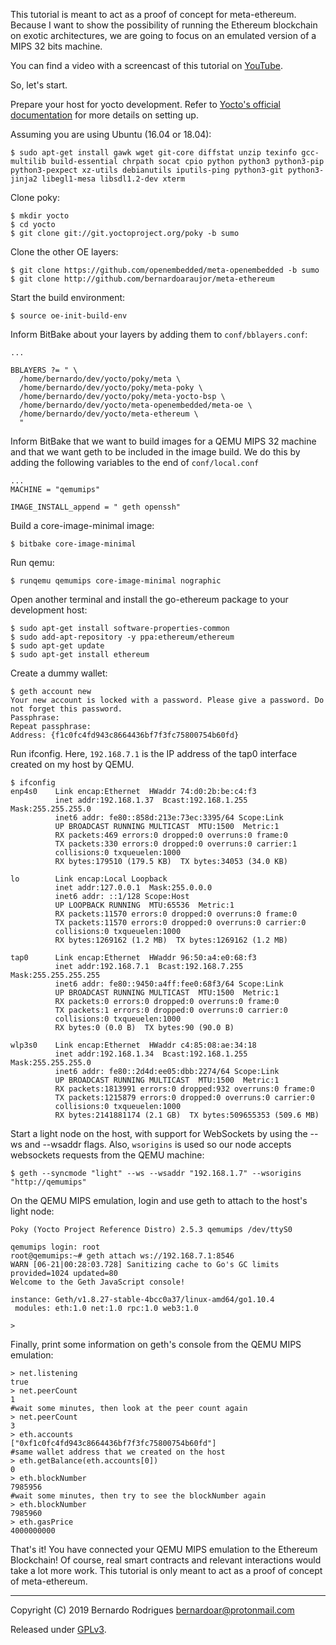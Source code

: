This tutorial is meant to act as a proof of concept for meta-ethereum. Because I want to show the possibility of running the Ethereum blockchain on exotic architectures, we are going to focus on an emulated version of a MIPS 32 bits machine.

You can find a video with a screencast of this tutorial on [YouTube](https://youtu.be/IZ6nDKGy7NA).

So, let's start.

Prepare your host for yocto development. Refer to [Yocto's official documentation](https://www.yoctoproject.org/docs/latest/mega-manual/mega-manual.html#detailed-supported-distros) for more details on setting up.

Assuming you are using Ubuntu (16.04 or 18.04):
```
$ sudo apt-get install gawk wget git-core diffstat unzip texinfo gcc-multilib build-essential chrpath socat cpio python python3 python3-pip python3-pexpect xz-utils debianutils iputils-ping python3-git python3-jinja2 libegl1-mesa libsdl1.2-dev xterm
```
Clone poky:

```
$ mkdir yocto
$ cd yocto
$ git clone git://git.yoctoproject.org/poky -b sumo
```

Clone the other OE layers:
```
$ git clone https://github.com/openembedded/meta-openembedded -b sumo
$ git clone http://github.com/bernardoaraujor/meta-ethereum
```

Start the build environment:
```
$ source oe-init-build-env
```

Inform BitBake about your layers by adding them to `conf/bblayers.conf`:
```
...

BBLAYERS ?= " \
  /home/bernardo/dev/yocto/poky/meta \
  /home/bernardo/dev/yocto/poky/meta-poky \
  /home/bernardo/dev/yocto/poky/meta-yocto-bsp \
  /home/bernardo/dev/yocto/meta-openembedded/meta-oe \
  /home/bernardo/dev/yocto/meta-ethereum \
  "
```

Inform BitBake that we want to build images for a QEMU MIPS 32 machine and that we want geth to be included in the image build. We do this by adding the following variables to the end of `conf/local.conf`
```
...
MACHINE = "qemumips"

IMAGE_INSTALL_append = " geth openssh"
```

Build a core-image-minimal image:
```
$ bitbake core-image-minimal
```

Run qemu:

```
$ runqemu qemumips core-image-minimal nographic
```

Open another terminal and install the go-ethereum package to your development host:
```
$ sudo apt-get install software-properties-common
$ sudo add-apt-repository -y ppa:ethereum/ethereum
$ sudo apt-get update
$ sudo apt-get install ethereum
```

Create a dummy wallet:

```
$ geth account new
Your new account is locked with a password. Please give a password. Do not forget this password.
Passphrase: 
Repeat passphrase: 
Address: {f1c0fc4fd943c8664436bf7f3fc75800754b60fd}
```

Run ifconfig. Here, `192.168.7.1` is the IP address of the tap0 interface created on my host by QEMU. 
```
$ ifconfig
enp4s0    Link encap:Ethernet  HWaddr 74:d0:2b:be:c4:f3  
          inet addr:192.168.1.37  Bcast:192.168.1.255  Mask:255.255.255.0
          inet6 addr: fe80::858d:213e:73ec:3395/64 Scope:Link
          UP BROADCAST RUNNING MULTICAST  MTU:1500  Metric:1
          RX packets:469 errors:0 dropped:0 overruns:0 frame:0
          TX packets:330 errors:0 dropped:0 overruns:0 carrier:1
          collisions:0 txqueuelen:1000 
          RX bytes:179510 (179.5 KB)  TX bytes:34053 (34.0 KB)

lo        Link encap:Local Loopback  
          inet addr:127.0.0.1  Mask:255.0.0.0
          inet6 addr: ::1/128 Scope:Host
          UP LOOPBACK RUNNING  MTU:65536  Metric:1
          RX packets:11570 errors:0 dropped:0 overruns:0 frame:0
          TX packets:11570 errors:0 dropped:0 overruns:0 carrier:0
          collisions:0 txqueuelen:1000 
          RX bytes:1269162 (1.2 MB)  TX bytes:1269162 (1.2 MB)

tap0      Link encap:Ethernet  HWaddr 96:50:a4:e0:68:f3  
          inet addr:192.168.7.1  Bcast:192.168.7.255  Mask:255.255.255.255
          inet6 addr: fe80::9450:a4ff:fee0:68f3/64 Scope:Link
          UP BROADCAST RUNNING MULTICAST  MTU:1500  Metric:1
          RX packets:0 errors:0 dropped:0 overruns:0 frame:0
          TX packets:1 errors:0 dropped:0 overruns:0 carrier:0
          collisions:0 txqueuelen:1000 
          RX bytes:0 (0.0 B)  TX bytes:90 (90.0 B)

wlp3s0    Link encap:Ethernet  HWaddr c4:85:08:ae:34:18  
          inet addr:192.168.1.34  Bcast:192.168.1.255  Mask:255.255.255.0
          inet6 addr: fe80::2d4d:ee05:dbb:2274/64 Scope:Link
          UP BROADCAST RUNNING MULTICAST  MTU:1500  Metric:1
          RX packets:1813991 errors:0 dropped:932 overruns:0 frame:0
          TX packets:1215879 errors:0 dropped:0 overruns:0 carrier:0
          collisions:0 txqueuelen:1000 
          RX bytes:2141881174 (2.1 GB)  TX bytes:509655353 (509.6 MB)
```

Start a light node on the host, with support for WebSockets by using the --ws and --wsaddr flags. Also, `wsorigins` is used so our node accepts websockets requests from the QEMU machine:
```
$ geth --syncmode "light" --ws --wsaddr "192.168.1.7" --wsorigins "http://qemumips"

```

On the QEMU MIPS emulation, login and use geth to attach to the host's light node:
```
Poky (Yocto Project Reference Distro) 2.5.3 qemumips /dev/ttyS0

qemumips login: root
root@qemumips:~# geth attach ws://192.168.7.1:8546
WARN [06-21|00:28:03.728] Sanitizing cache to Go's GC limits       provided=1024 updated=80
Welcome to the Geth JavaScript console!

instance: Geth/v1.8.27-stable-4bcc0a37/linux-amd64/go1.10.4
 modules: eth:1.0 net:1.0 rpc:1.0 web3:1.0

> 
```

Finally, print some information on geth's console from the QEMU MIPS emulation:
```
> net.listening
true
> net.peerCount
1
#wait some minutes, then look at the peer count again
> net.peerCount
3
> eth.accounts
["0xf1c0fc4fd943c8664436bf7f3fc75800754b60fd"]
#same wallet address that we created on the host
> eth.getBalance(eth.accounts[0])
0
> eth.blockNumber
7985956
#wait some minutes, then try to see the blockNumber again
> eth.blockNumber
7985960
> eth.gasPrice
4000000000
```

That's it! You have connected your QEMU MIPS emulation to the Ethereum Blockchain! Of course, real smart contracts and relevant interactions would take a lot more work. This tutorial is only meant to act as a proof of concept of meta-ethereum.

---

Copyright (C) 2019 Bernardo Rodrigues <bernardoar@protonmail.com>

Released under [GPLv3](https://github.com/bernardoaraujor/meta-ethereum/blob/master/LICENSE).
